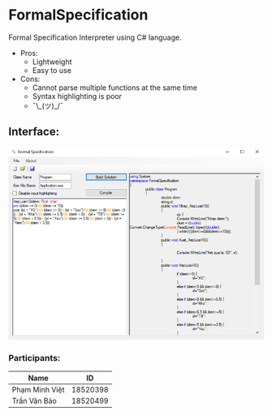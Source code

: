 # FormalSpecification
Formal Specification Interpreter using C# language.

* Pros:
  * Lightweight
  * Easy to use
* Cons:
  * Cannot parse multiple functions at the same time
  * Syntax highlighting is poor
  * ¯\\\_(ツ)_/¯
  
## Interface:
![Interface](/FormalSpecification/Images/interface.png)

### Participants:
Name           | ID
---------------|---------
Phạm Minh Việt | 18520398
Trần Văn Bảo   | 18520499
